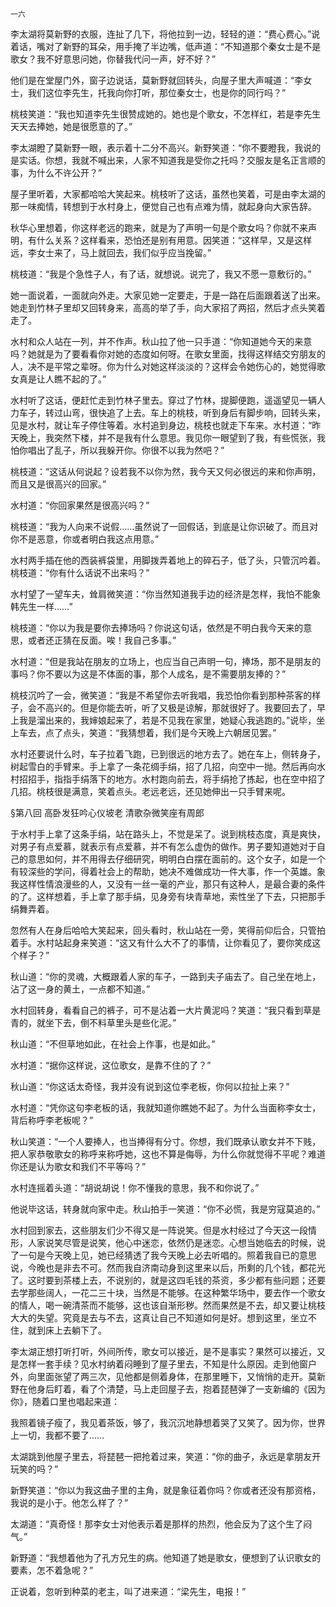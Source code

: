    一六 

   李太湖将莫新野的衣服，连扯了几下，将他拉到一边，轻轻的道：“费心费心。”说着话，嘴对了新野的耳朵，用手掩了半边嘴，低声道：“不知道那个秦女士是不是歌女？我不好意思问她，你替我代问一声，好不好？”

   他们是在堂屋门外，窗子边说话，莫新野就回转头，向屋子里大声喊道：“李女士，我们这位李先生，托我向你打听，那位秦女士，也是你的同行吗？”

   桃枝笑道：“我也知道李先生很赞成她的。她也是个歌女，不怎样红，若是李先生天天去捧她，她是很愿意的了。”

   李太湖瞪了莫新野一眼，表示着十二分不高兴。新野笑道：“你不要瞪我，我说的是实话。你想，我就不喊出来，人家不知道我是受你之托吗？交服友是名正言顺的事，为什么不许公开？”

   屋子里听着，大家都哈哈大笑起来。桃枝听了这话，虽然也笑着，可是由李太湖的那一味痴情，转想到于水村身上，便觉自己也有点难为情，就起身向大家告辞。

   秋华心里想着，你这样老远的跑来，就是为了声明一句是个歌女吗？你就不来声明，有什么关系？这样看来，恐怕还是别有用意。因笑道：“这样早，又是这样远，李女士来了，马上就回去，我们似乎应当挽留。”

   桃枝道：“我是个急性子人，有了话，就想说。说完了，我又不愿一意敷衍的。”

   她一面说着，一面就向外走。大家见她一定要走，于是一路在后面跟着送了出来。她走到竹林子里却又回转身来，高高的举了手，向大家招了两招，然后才点头笑着走了。

   水村和众人站在一列，并不作声。秋山拉了他一只手道：“你知道她今天的来意吗？她就是为了要看看你对她的态度如何呀。在歌女里面，找得这样结交穷朋友的人，决不是平常之辈呀。你为什么对她这样淡淡的？这样会令她伤心的，她觉得歌女真是让人瞧不起的了。”

   水村听了这话，便赶忙走到竹林子里去。穿过了竹林，提脚便跑，遥遥望见一辆人力车子，转过山弯，很快追了上去。车上的桃枝，听到身后有脚步响，回转头来，见是水村，就让车子停住等着。水村追到身边，桃枝也就走下车来。水村道：“昨天晚上，我突然下楼，并不是我有什么意思。我见你一眼望到了我，有些慌张，我怕你唱出了乱子，所以我躲开你。你很不以我为然吧？”

   桃枝道：“这话从何说起？设若我不以你为然，我今天又何必很远的来和你声明，而且又是很高兴的回家。”

   水村道：“你回家果然是很高兴吗？”

   桃枝道：“我为人向来不说假……虽然说了一回假话，到底是让你识破了。而且对你不是恶意，你或者明白我这点用意。”

   水村两手插在他的西装裤袋里，用脚拨弄着地上的碎石子，低了头，只管沉吟着。桃枝道：“你有什么话说不出来吗？”

   水村望了一望车夫，耸肩微笑道：“你当然知道我手边的经济是怎样，我怕不能象韩先生一样……”

   桃枝道：“你以为我是要你去捧场吗？你说这句话，依然是不明白我今天来的意思，或者还正猜在反面。唉！我自己多事。”

   水村道：“但是我站在朋友的立场上，也应当自己声明一句，捧场，那不是朋友的事吗？你不要以为这是不体面的事，那个人成名，是不需要朋友捧的？”

   桃枝沉吟了一会，微笑道：“我是不希望你去听我唱，我恐怕你看到那种茶客的样子，会不高兴的。但是你能去听，听了又极是谅解，那就很好了。我要回去了，早上我是溜出来的，我婶娘起来了，若是不见我在家里，她疑心我逃跑的。”说毕，坐上车去，点了点头，笑道：“我猜想着，我们是今天晚上六朝居见罢。”

   水村还要说什么时，车子拉着飞跑，已到很远的地方去了。她在车上，侧转身子，树起雪白的手臂来。手上拿了一条花绸手绢，招了几招，向空中一抛。然后再向水村招招手，指指手绢落下的地方。水村跑向前去，将手绢抢了拣起，也在空中招了几招。桃枝很是满意，笑着点头。老远老远，还见她伸出一只手臂来呢。

   §第八回 高卧发狂吟心仪坡老 清歌杂微笑座有周郎

   于水村手上拿了这条手绢，站在路头上，不觉是呆了。说到桃枝态度，真是爽快，对男子有点爱慕，就表示有点爱慕，并不有怎么虚伪的做作。男子要知道她对于自己的意思如何，并不用得去仔细研究，明明白白摆在面前的。这个女子，如是一个有较深些的学问，得着社会上的帮助，她决不难做成功一件大事，作一个英雄。象我这样性情浪漫些的人，又没有一丝一毫的产业，那只有这种人，是最合妻的条件的了。这样想着，手上拿了那手绢，见身旁有块青草地，索性坐了下去，只把那手绢舞弄着。

   忽然有人在身后哈哈大笑起来，回头看时，秋山站在一旁，笑得前仰后合，只管拍着手。水村站起身来笑道：“这又有什么大不了的事情，让你看见了，要你笑成这个样子？”

   秋山道：“你的灵魂，大概跟着人家的车子，一路到夫子庙去了。自己坐在地上，沾了这一身的黄土，一点都不知道。”

   水村回转身，看看自己的裤子，可不是沾着一大片黄泥吗？笑道：“我只看到草是青的，就坐下去，倒不料草里头是些化泥。”

   秋山道：“不但草地如此，在社会上作事，也是如此。”

   水村道：“据你这样说，这位歌女，是靠不住的了？”

   秋山道：“你这话太奇怪，我并没有说到这位李老板，你何以拉扯上来？”

   水村道：“凭你这句李老板的话，我就知道你瞧她不起了。为什么当面称李女士，背后称呼李老板呢？”

   秋山笑道：“一个人要捧人，也当捧得有分寸。你想，我们既承认歌女并不下贱，把人家恭敬歌女的称呼来称呼她，这也不算是侮辱，为什么你就觉得不平呢？难道你还是认为歌女和我们不平等吗？”

   水村连摇着头道：“胡说胡说！你不懂我的意思，我不和你说了。”

   他说毕这话，转身就向家中走。秋山拍手一笑道：“你不必慌，我是穷寇莫追的。”

   水村回到家去，这些朋友们少不得又是一阵说笑。但是水村经过了今天这一段情形，人家说笑尽管是说笑，他心中迷恋，依然仍是迷恋。心想当她临去的时候，说了一句是今天晚上见，她已经猜透了我今天晚上必去听唱的。照着我自已的意思说，今晚也是非去不可。然而我自济南动身到这里来以后，所剩的几个钱，都花光了。这时要到茶楼上去，不说别的，就是这四毛钱的茶资，多少都有些问题；还要去学那些阔人，一花二三十块，当然是不能够。在这种繁华场中，要去作一个歌女的情人，喝一碗清茶而不能够，这也该自渐形秽。然而果然是不去，却又要让桃枝大大的失望。究竟是去与不去，这真让自己不知道如何是好。想到这里，坐立不住，就到床上去躺下了。

   李太湖正想打听打听，外间所传，歌女可以接近，是不是事实？果然可以接近，又是怎样一套手续？见水村纳着闷睡到了屋子里去，不知是什么原因。走到他窗户外，向里面张望了两三次，见他都是侧着身体，在那里睡下，又悄悄的走开。莫新野在他身后盯着，看了个清楚，马上走回屋子去，抱着琵琶弹了一支新编的《因为你》，随着口里也唱起来道：

   我照着镜子瘦了，我见着茶饭，够了，我沉沉地静想着哭了又笑了。因为你，世界上一切，我都不要了……

   太湖跳到他屋子里去，将琵琶一把抢着过来，笑道：“你的曲子，永远是拿朋友开玩笑的吗？”

   新野笑道：“你以为我这曲子里的主角，就是象征着你吗？你或者还没有那资格，我说的是小于。他怎么样了？”

   太湖道：“真奇怪！那李女士对他表示着是那样的热烈，他会反为了这个生了闷气。”

   新野道：“我想着他为了孔方兄生的病。他知道了她是歌女，便想到了认识歌女的要素，怎不着急呢？”

   正说着，忽听到种菜的老主，叫了进来道：“梁先生，电报！”

